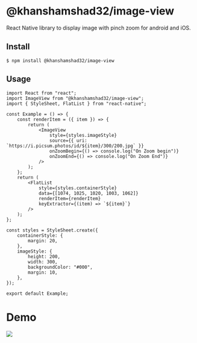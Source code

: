 # @khanshamshad32/image-view

React Native library to display image with pinch zoom for android and iOS.

## Install

`$ npm install @khanshamshad32/image-view`

## Usage

    import React from "react";
    import ImageView from "@khanshamshad32/image-view";
    import { StyleSheet, FlatList } from "react-native";

    const Example = () => {
        const renderItem = ({ item }) => {
            return (
                <ImageView
                    style={styles.imageStyle}
                    source={{ uri: `https://i.picsum.photos/id/${item}/300/200.jpg` }}
                    onZoomBegin={() => console.log("On Zoom begin")}
                    onZoomEnd={() => console.log("On Zoom End")}
                />
            );
        };
        return (
            <FlatList
                style={styles.containerStyle}
                data={[1074, 1025, 1020, 1003, 1062]}
                renderItem={renderItem}
                keyExtractor={(item) => `${item}`}
            />
        );
    };

    const styles = StyleSheet.create({
        containerStyle: {
            margin: 20,
        },
        imageStyle: {
            height: 200,
            width: 300,
            backgroundColor: "#000",
            margin: 10,
        },
    });

    export default Example;

# Demo

![](demo.gif)
